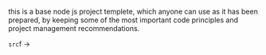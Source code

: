 this is a base node js project templete, which anyone can use as it has been prepared, by keeping some of the most important code principles and project management recommendations. 

`src`f ->



